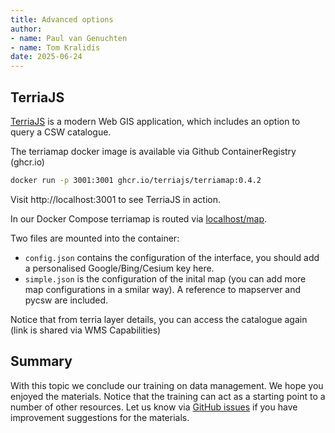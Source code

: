 ```yaml
---
title: Advanced options
author: 
- name: Paul van Genuchten 
- name: Tom Kralidis
date: 2025-06-24
---
```


## TerriaJS

[TerriaJS](https://terria.io) is a modern Web GIS application, which includes an option to query a CSW catalogue. 

The terriamap docker image is available via Github ContainerRegistry (ghcr.io)

```bash
docker run -p 3001:3001 ghcr.io/terriajs/terriamap:0.4.2
```

Visit http://localhost:3001 to see TerriaJS in action. 

In our Docker Compose terriamap is routed via [localhost/map](http://localhost/map).

Two files are mounted into the container:

- `config.json` contains the configuration of the interface, you should add a personalised Google/Bing/Cesium key here.
- `simple.json` is the configuration of the inital map (you can add more map configurations in a smilar way). A reference to mapserver and pycsw are included.

Notice that from terria layer details, you can access the catalogue again (link is shared via WMS Capabilities)

## Summary

With this topic we conclude our training on data management. We hope you enjoyed the materials. Notice that the training can act as a starting point to a number of other resources. Let us know via [GitHub issues](https://github.com/lsc-hubs/hub-core/issues) if you have improvement suggestions for the materials.
